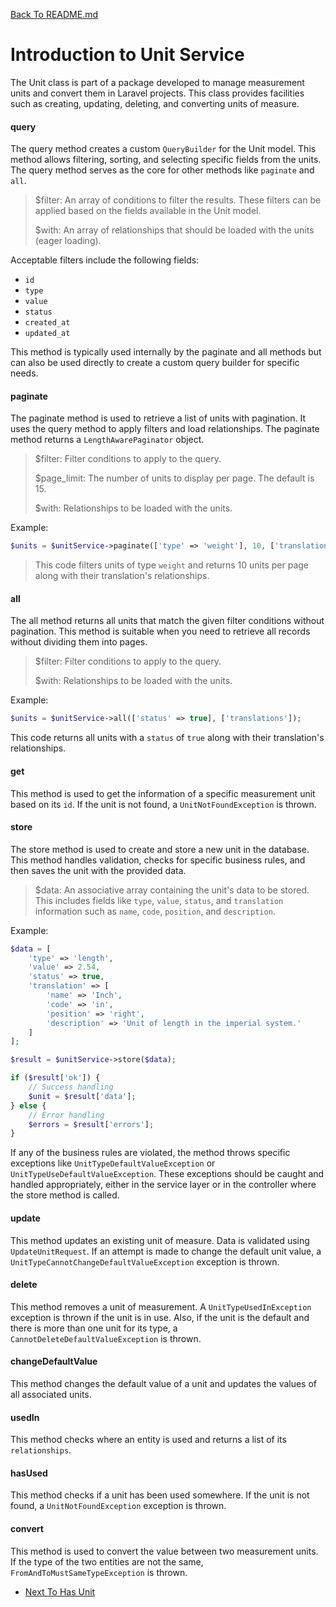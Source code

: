 [Back To README.md](https://github.com/jobmetric/laravel-unit/blob/master/README.md)

# Introduction to Unit Service

The Unit class is part of a package developed to manage measurement units and convert them in Laravel projects. This class provides facilities such as creating, updating, deleting, and converting units of measure.

#### query

The query method creates a custom `QueryBuilder` for the Unit model. This method allows filtering, sorting, and selecting specific fields from the units. The query method serves as the core for other methods like `paginate` and `all`.

> $filter: An array of conditions to filter the results. These filters can be applied based on the fields available in the Unit model.
> 
> $with: An array of relationships that should be loaded with the units (eager loading).

Acceptable filters include the following fields:

- `id`
- `type`
- `value`
- `status`
- `created_at`
- `updated_at`

This method is typically used internally by the paginate and all methods but can also be used directly to create a custom query builder for specific needs.

#### paginate

The paginate method is used to retrieve a list of units with pagination. It uses the query method to apply filters and load relationships. The paginate method returns a `LengthAwarePaginator` object.

> $filter: Filter conditions to apply to the query.
> 
> $page_limit: The number of units to display per page. The default is 15.
> 
> $with: Relationships to be loaded with the units.

Example:

```php
$units = $unitService->paginate(['type' => 'weight'], 10, ['translations']);
```

> This code filters units of type `weight` and returns 10 units per page along with their translation's relationships.

#### all

The all method returns all units that match the given filter conditions without pagination. This method is suitable when you need to retrieve all records without dividing them into pages.

> $filter: Filter conditions to apply to the query.
> 
> $with: Relationships to be loaded with the units.

Example:

```php
$units = $unitService->all(['status' => true], ['translations']);
```

This code returns all units with a `status` of `true` along with their translation's relationships.

#### get

This method is used to get the information of a specific measurement unit based on its `id`. If the unit is not found, a `UnitNotFoundException` is thrown.

#### store

The store method is used to create and store a new unit in the database. This method handles validation, checks for specific business rules, and then saves the unit with the provided data.

> $data: An associative array containing the unit's data to be stored. This includes fields like `type`, `value`, `status`, and `translation` information such as `name`, `code`, `position`, and `description`.

Example:

```php
$data = [
    'type' => 'length',
    'value' => 2.54,
    'status' => true,
    'translation' => [
        'name' => 'Inch',
        'code' => 'in',
        'position' => 'right',
        'description' => 'Unit of length in the imperial system.'
    ]
];

$result = $unitService->store($data);

if ($result['ok']) {
    // Success handling
    $unit = $result['data'];
} else {
    // Error handling
    $errors = $result['errors'];
}
```

If any of the business rules are violated, the method throws specific exceptions like `UnitTypeDefaultValueException` or `UnitTypeUseDefaultValueException`. These exceptions should be caught and handled appropriately, either in the service layer or in the controller where the store method is called.

#### update

This method updates an existing unit of measure. Data is validated using `UpdateUnitRequest`. If an attempt is made to change the default unit value, a `UnitTypeCannotChangeDefaultValueException` exception is thrown.

#### delete

This method removes a unit of measurement. A `UnitTypeUsedInException` exception is thrown if the unit is in use. Also, if the unit is the default and there is more than one unit for its type, a `CannotDeleteDefaultValueException` is thrown.

#### changeDefaultValue

This method changes the default value of a unit and updates the values of all associated units.

#### usedIn

This method checks where an entity is used and returns a list of its `relationships`.

#### hasUsed

This method checks if a unit has been used somewhere. If the unit is not found, a `UnitNotFoundException` exception is thrown.

#### convert

This method is used to convert the value between two measurement units. If the type of the two entities are not the same, `FromAndToMustSameTypeException` is thrown.

- [Next To Has Unit](https://github.com/jobmetric/laravel-unit/blob/master/docs/has-unit.md)
